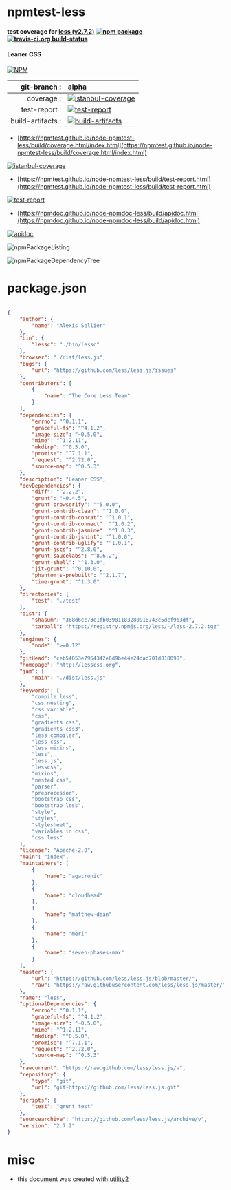 # npmtest-less

#### test coverage for  [less (v2.7.2)](http://lesscss.org)  [![npm package](https://img.shields.io/npm/v/npmtest-less.svg?style=flat-square)](https://www.npmjs.org/package/npmtest-less) [![travis-ci.org build-status](https://api.travis-ci.org/npmtest/node-npmtest-less.svg)](https://travis-ci.org/npmtest/node-npmtest-less)

#### Leaner CSS

[![NPM](https://nodei.co/npm/less.png?downloads=true&downloadRank=true&stars=true)](https://www.npmjs.com/package/less)

| git-branch : | [alpha](https://github.com/npmtest/node-npmtest-less/tree/alpha)|
|--:|:--|
| coverage : | [![istanbul-coverage](https://npmtest.github.io/node-npmtest-less/build/coverage.badge.svg)](https://npmtest.github.io/node-npmtest-less/build/coverage.html/index.html)|
| test-report : | [![test-report](https://npmtest.github.io/node-npmtest-less/build/test-report.badge.svg)](https://npmtest.github.io/node-npmtest-less/build/test-report.html)|
| build-artifacts : | [![build-artifacts](https://npmtest.github.io/node-npmtest-less/glyphicons_144_folder_open.png)](https://github.com/npmtest/node-npmtest-less/tree/gh-pages/build)|

- [https://npmtest.github.io/node-npmtest-less/build/coverage.html/index.html](https://npmtest.github.io/node-npmtest-less/build/coverage.html/index.html)

[![istanbul-coverage](https://npmtest.github.io/node-npmtest-less/build/screenCapture.buildCi.browser.%252Ftmp%252Fbuild%252Fcoverage.lib.html.png)](https://npmtest.github.io/node-npmtest-less/build/coverage.html/index.html)

- [https://npmtest.github.io/node-npmtest-less/build/test-report.html](https://npmtest.github.io/node-npmtest-less/build/test-report.html)

[![test-report](https://npmtest.github.io/node-npmtest-less/build/screenCapture.buildCi.browser.%252Ftmp%252Fbuild%252Ftest-report.html.png)](https://npmtest.github.io/node-npmtest-less/build/test-report.html)

- [https://npmdoc.github.io/node-npmdoc-less/build/apidoc.html](https://npmdoc.github.io/node-npmdoc-less/build/apidoc.html)

[![apidoc](https://npmdoc.github.io/node-npmdoc-less/build/screenCapture.buildCi.browser.%252Ftmp%252Fbuild%252Fapidoc.html.png)](https://npmdoc.github.io/node-npmdoc-less/build/apidoc.html)

![npmPackageListing](https://npmtest.github.io/node-npmtest-less/build/screenCapture.npmPackageListing.svg)

![npmPackageDependencyTree](https://npmtest.github.io/node-npmtest-less/build/screenCapture.npmPackageDependencyTree.svg)



# package.json

```json

{
    "author": {
        "name": "Alexis Sellier"
    },
    "bin": {
        "lessc": "./bin/lessc"
    },
    "browser": "./dist/less.js",
    "bugs": {
        "url": "https://github.com/less/less.js/issues"
    },
    "contributors": [
        {
            "name": "The Core Less Team"
        }
    ],
    "dependencies": {
        "errno": "^0.1.1",
        "graceful-fs": "^4.1.2",
        "image-size": "~0.5.0",
        "mime": "^1.2.11",
        "mkdirp": "^0.5.0",
        "promise": "^7.1.1",
        "request": "^2.72.0",
        "source-map": "^0.5.3"
    },
    "description": "Leaner CSS",
    "devDependencies": {
        "diff": "^2.2.2",
        "grunt": "~0.4.5",
        "grunt-browserify": "^5.0.0",
        "grunt-contrib-clean": "^1.0.0",
        "grunt-contrib-concat": "^1.0.1",
        "grunt-contrib-connect": "^1.0.2",
        "grunt-contrib-jasmine": "^1.0.3",
        "grunt-contrib-jshint": "^1.0.0",
        "grunt-contrib-uglify": "^1.0.1",
        "grunt-jscs": "^2.8.0",
        "grunt-saucelabs": "^8.6.2",
        "grunt-shell": "^1.3.0",
        "jit-grunt": "^0.10.0",
        "phantomjs-prebuilt": "^2.1.7",
        "time-grunt": "^1.3.0"
    },
    "directories": {
        "test": "./test"
    },
    "dist": {
        "shasum": "368d6cc73e1fb03981183280918743c5dcf9b3df",
        "tarball": "https://registry.npmjs.org/less/-/less-2.7.2.tgz"
    },
    "engines": {
        "node": ">=0.12"
    },
    "gitHead": "ceb54053e7964342e6d9be44e24dad701d818098",
    "homepage": "http://lesscss.org",
    "jam": {
        "main": "./dist/less.js"
    },
    "keywords": [
        "compile less",
        "css nesting",
        "css variable",
        "css",
        "gradients css",
        "gradients css3",
        "less compiler",
        "less css",
        "less mixins",
        "less",
        "less.js",
        "lesscss",
        "mixins",
        "nested css",
        "parser",
        "preprocessor",
        "bootstrap css",
        "bootstrap less",
        "style",
        "styles",
        "stylesheet",
        "variables in css",
        "css less"
    ],
    "license": "Apache-2.0",
    "main": "index",
    "maintainers": [
        {
            "name": "agatronic"
        },
        {
            "name": "cloudhead"
        },
        {
            "name": "matthew-dean"
        },
        {
            "name": "meri"
        },
        {
            "name": "seven-phases-max"
        }
    ],
    "master": {
        "url": "https://github.com/less/less.js/blob/master/",
        "raw": "https://raw.githubusercontent.com/less/less.js/master/"
    },
    "name": "less",
    "optionalDependencies": {
        "errno": "^0.1.1",
        "graceful-fs": "^4.1.2",
        "image-size": "~0.5.0",
        "mime": "^1.2.11",
        "mkdirp": "^0.5.0",
        "promise": "^7.1.1",
        "request": "^2.72.0",
        "source-map": "^0.5.3"
    },
    "rawcurrent": "https://raw.github.com/less/less.js/v",
    "repository": {
        "type": "git",
        "url": "git+https://github.com/less/less.js.git"
    },
    "scripts": {
        "test": "grunt test"
    },
    "sourcearchive": "https://github.com/less/less.js/archive/v",
    "version": "2.7.2"
}
```



# misc
- this document was created with [utility2](https://github.com/kaizhu256/node-utility2)
